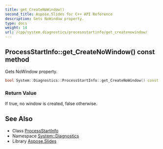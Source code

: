 ```yaml
---
title: get_CreateNoWindow()
second_title: Aspose.Slides for C++ API Reference
description: Gets NoWindow property.
type: docs
weight: 14
url: /cpp/system.diagnostics/processstartinfo/get_createnowindow/
---
```

## ProcessStartInfo::get_CreateNoWindow() const method


Gets NoWindow property.

```cpp
bool System::Diagnostics::ProcessStartInfo::get_CreateNoWindow() const
```


### Return Value

If true, no window is created, false otherwise.

## See Also

* Class [ProcessStartInfo](./)
* Namespace [System::Diagnostics](../)
* Library [Aspose.Slides](../../)